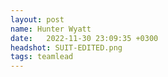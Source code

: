 ```yaml
---
layout: post
name: Hunter Wyatt
date:   2022-11-30 23:09:35 +0300
headshot: SUIT-EDITED.png
tags: teamlead
---
```

